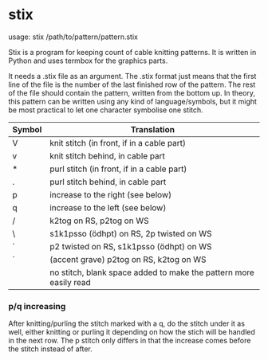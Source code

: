 # stix
usage: stix /path/to/pattern/pattern.stix

Stix is a program for keeping count of cable knitting patterns. It is written 
in Python and uses termbox for the graphics parts.

It needs a .stix file as an argument. The .stix format just means that the
first line of the file is the number of the last finished row of the pattern.
The rest of the file should contain the pattern, written from the bottom up.
In theory, this pattern can be written using any kind of language/symbols, but
it might be most practical to let one character symbolise one stitch.

Symbol | Translation 
------ | -------------
   V   | knit stitch (in front, if in a cable part)
   v   | knit stitch behind, in cable part
  \*   | purl stitch (in front, if in a cable part)
   .   | purl stitch behind, in cable part
   p   | increase to the right (see below)
   q   | increase to the left (see below)
   /   | k2tog on RS, p2tog on WS
   \   | s1k1psso (ödhpt) on RS, 2p twisted on WS
   ´   | p2 twisted on RS, s1k1psso (ödhpt) on WS
  \`   | (accent grave) p2tog on RS, k2tog on WS
       | no stitch, blank space added to make the pattern more easily read

### p/q increasing
After knitting/purling the stitch marked with a q, do the stitch under it as 
well, either knitting or purling it depending on how the stich will be handled 
in the next row. The p stitch only differs in that the increase comes before
the stitch instead of after.
